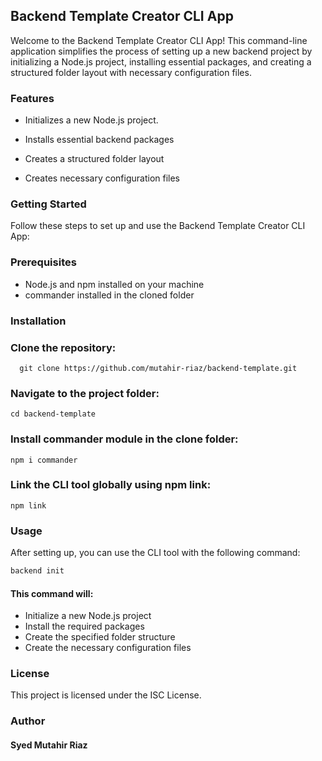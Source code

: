 ## Backend Template Creator CLI App
Welcome to the Backend Template Creator CLI App! This command-line application simplifies the process of setting up a new backend project by initializing a Node.js project, installing essential packages, and creating a structured folder layout with necessary configuration files.

### Features
- Initializes a new Node.js project.

- Installs essential backend packages

- Creates a structured folder layout

- Creates necessary configuration files

### Getting Started
Follow these steps to set up and use the Backend Template Creator CLI App:

### Prerequisites
- Node.js and npm installed on your machine
- commander installed in the cloned folder
### Installation
### Clone the repository:

```http
  git clone https://github.com/mutahir-riaz/backend-template.git
```

### Navigate to the project folder:

```http
cd backend-template
```
### Install commander module in the clone folder:
```http
npm i commander
```

### Link the CLI tool globally using npm link:

```http
npm link
```

### Usage
After setting up, you can use the CLI tool with the following command:
```html
backend init
```

#### This command will:

- Initialize a new Node.js project
- Install the required packages
- Create the specified folder structure
- Create the necessary configuration files

### License
This project is licensed under the ISC License.

### Author
#### Syed Mutahir Riaz
